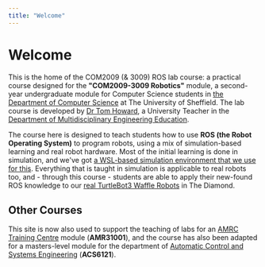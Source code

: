 ```yaml
---
title: "Welcome"
---
```

 
# Welcome

This is the home of the COM2009 (& 3009) ROS lab course: a practical course designed for the **"COM2009-3009 Robotics"** module, a second-year undergraduate module for Computer Science students in [the Department of Computer Science](https://www.sheffield.ac.uk/dcs) at The University of Sheffield. The lab course is developed by [Dr Tom Howard](https://www.sheffield.ac.uk/engineering/diamond-engineering/our-staff/tom-howard), a University Teacher in the [Department of Multidisciplinary Engineering Education](https://www.sheffield.ac.uk/engineering/diamond-engineering/about-us).

The course here is designed to teach students how to use **ROS (the Robot Operating System)** to program robots, using a mix of simulation-based learning and real robot hardware. Most of the initial learning is done in simulation, and we've got [a WSL-based simulation environment that we use for this](../software/wsl-ros/README.md). Everything that is taught in simulation is applicable to real robots too, and - through this course - students are able to apply their new-found ROS knowledge to our [real TurtleBot3 Waffle Robots](./robots.md) in The Diamond.

## Other Courses

This site is now also used to support the teaching of labs for an [AMRC Training Centre](https://amrctraining.co.uk/) module (**AMR31001**), and the course has also been adapted for a masters-level module for the department of [Automatic Control and Systems Engineering](https://www.sheffield.ac.uk/acse) (**ACS6121**). 

<!-- See [Other Courses](../others/amr31001/README.md) for more details. -->
